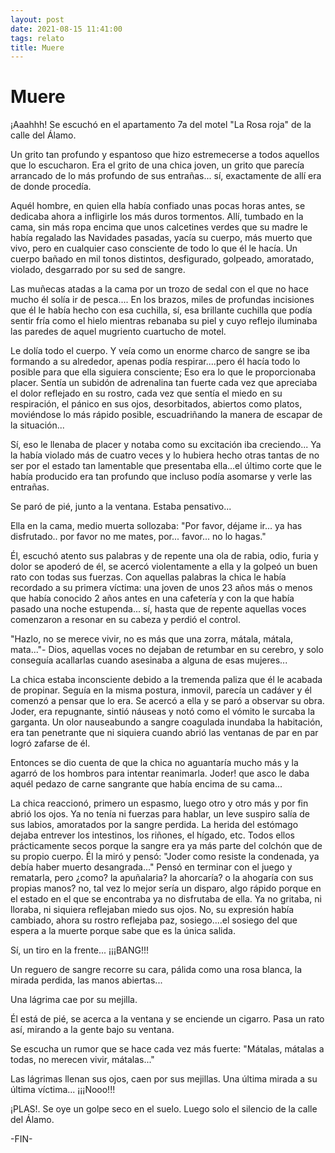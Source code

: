 ```yaml
---
layout: post
date: 2021-08-15 11:41:00
tags: relato
title: Muere
---
```


# Muere

¡Aaahhh! Se escuchó en el apartamento 7a del motel
"La Rosa roja" de la calle del Álamo.

Un grito tan profundo y espantoso que hizo estremecerse a todos
aquellos que lo escucharon. Era el grito de una chica joven, un grito
que parecía arrancado de lo más profundo de sus entrañas... sí,
exactamente de allí era de donde procedía.

Aquél hombre, en quien ella había confiado unas pocas horas antes, se
dedicaba ahora a infligirle los más duros tormentos. Allí, tumbado en
la cama, sin más ropa encima que unos calcetines verdes que su madre le
había regalado las Navidades pasadas, yacía su cuerpo, más muerto que
vivo, pero en cualquier caso consciente de todo lo que él le hacía. Un
cuerpo bañado en mil tonos distintos, desfigurado, golpeado, amoratado,
violado, desgarrado por su sed de sangre.

Las muñecas atadas a la cama por un trozo de sedal con el que no hace
mucho él solía ir de pesca.... En los brazos, miles de profundas
incisiones que él le había hecho con esa cuchilla, sí, esa brillante
cuchilla que podía sentir fría como el hielo mientras rebanaba su piel
y cuyo reflejo iluminaba las paredes de aquel mugriento cuartucho de
motel.

Le dolía todo el cuerpo. Y veía como un enorme charco de sangre se iba
formando a su alrededor, apenas podía respirar....pero él hacía todo lo
posible para que ella siguiera consciente; Eso era lo que le
proporcionaba placer. Sentía un subidón de adrenalina tan fuerte cada
vez que apreciaba el dolor reflejado en su rostro, cada vez que sentía
el miedo en su respiración, el pánico en sus ojos, desorbitados,
abiertos como platos, moviéndose lo más rápido posible, escuadriñando
la manera de escapar de la situación...

Sí, eso le llenaba de placer y notaba como su excitación iba
creciendo... Ya la había violado más de cuatro veces y lo hubiera hecho
otras tantas de no ser por el estado tan lamentable que presentaba
ella...el último corte que le había producido era tan profundo que
incluso podía asomarse y verle las entrañas.

Se paró de pié, junto a la ventana. Estaba pensativo...

Ella en la cama, medio muerta sollozaba: "Por favor, déjame ir... ya
has disfrutado.. por favor no me mates, por... favor... no lo
hagas."

Él, escuchó atento sus palabras y de repente una ola de rabia, odio,
furia y dolor se apoderó de él, se acercó violentamente a ella y la
golpeó un buen rato con todas sus fuerzas. Con aquellas palabras la
chica le había recordado a su primera víctima: una joven de unos 23
años más o menos que había conocido 2 años antes en una cafetería y con
la que había pasado una noche estupenda... sí, hasta que de repente
aquellas voces comenzaron a resonar en su cabeza y perdió el control.

"Hazlo, no se merece vivir, no es más que una zorra, mátala, mátala,
mata..."- Dios, aquellas voces no dejaban de retumbar en
su cerebro, y solo conseguía acallarlas cuando asesinaba a alguna de
esas mujeres...

La chica estaba inconsciente debido a la tremenda paliza que él le
acabada de propinar. Seguía en la misma postura, inmovil, parecía un
cadáver y él comenzó a pensar que lo era. Se acercó a ella y se paró a
observar su obra. Joder, era repugnante, sintió náuseas y notó como el
vómito le surcaba la garganta. Un olor nauseabundo a sangre coagulada
inundaba la habitación, era tan penetrante que ni siquiera cuando abrió
las ventanas de par en par logró zafarse de él.

Entonces se dio cuenta de que la chica no aguantaría mucho más y la
agarró de los hombros para intentar reanimarla. Joder! que asco le daba
aquél pedazo de carne sangrante que había encima de su cama...

La chica reaccionó, primero un espasmo, luego otro y otro más y por fin
abrió los ojos. Ya no tenía ni fuerzas para hablar, un leve suspiro
salía de sus labios, amoratados por la sangre perdida. La herida del
estómago dejaba entrever los intestinos, los riñones, el hígado, etc.
Todos ellos prácticamente secos porque la sangre era ya más parte del
colchón que de su propio cuerpo. Él la miró y pensó: "Joder como
resiste la condenada, ya debía haber muerto desangrada..." Pensó en
terminar con el juego y rematarla, pero ¿como? la apuñalaria? la
ahorcaría? o la ahogaría con sus propias manos? no, tal vez lo mejor
sería un disparo, algo rápido porque en el estado en el que se
encontraba ya no disfrutaba de ella. Ya no gritaba, ni lloraba, ni
siquiera reflejaban miedo sus ojos. No, su expresión había cambiado,
ahora su rostro reflejaba paz, sosiego....el sosiego del que espera a
la muerte porque sabe que es la única salida.

Sí, un tiro en la frente... ¡¡¡BANG!!!

Un reguero de sangre recorre su cara, pálida como una rosa blanca, la
mirada perdida, las manos abiertas...

Una lágrima cae por su mejilla.

Él está de pié, se acerca a la ventana y se enciende un cigarro. Pasa
un rato así, mirando a la gente bajo su ventana.

Se escucha un rumor que se hace cada vez más fuerte: "Mátalas, mátalas
a todas, no merecen vivir, mátalas..."

Las lágrimas llenan sus ojos, caen por sus mejillas. Una última mirada
a su última víctima... ¡¡¡Nooo!!!

¡PLAS!. Se oye un golpe seco en el suelo. Luego solo el silencio de la
calle del Álamo.

-FIN-